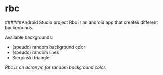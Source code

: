 # rbc
######Android Studio project
Rbc is an android app that creates different backgrounds.

Available backgrounds:
- (speudo) random background color
- (speudo) random lines
- Sierpinski triangle

*Rbc is an acronym for random background color.*
